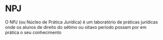 # NPJ
O NPJ (ou Núcleo de Prática Jurídica) é um laboratório de práticas jurídicas onde os alunos de direito do sétimo ou oitavo periodo possam por em prática o seu conhecimento